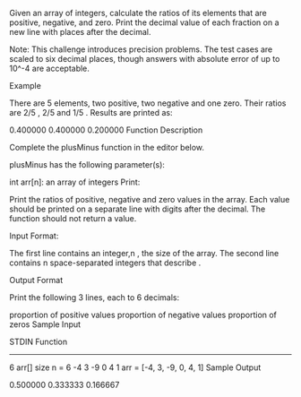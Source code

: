 Given an array of integers, calculate the ratios of its elements that are positive, negative, and zero. Print the decimal value of each fraction on a new line with  places after the decimal.

Note: This challenge introduces precision problems. The test cases are scaled to six decimal places, though answers with absolute error of up to 10^-4  are acceptable.

Example

There are 5 elements, two positive, two negative and one zero. Their ratios are 2/5 , 2/5  and 1/5 . Results are printed as:

0.400000
0.400000
0.200000
Function Description

Complete the plusMinus function in the editor below.

plusMinus has the following parameter(s):

int arr[n]: an array of integers
Print:

Print the ratios of positive, negative and zero values in the array. Each value should be printed on a separate line with  digits after the decimal. The function should not return a value.

Input Format:


The first line contains an integer,n , the size of the array.
The second line contains n space-separated integers that describe .


Output Format

Print the following 3 lines, each to 6 decimals:

proportion of positive values
proportion of negative values
proportion of zeros
Sample Input

STDIN           Function
-----           --------
6               arr[] size n = 6
-4 3 -9 0 4 1   arr = [-4, 3, -9, 0, 4, 1]
Sample Output

0.500000
0.333333
0.166667



